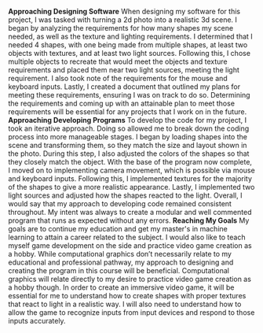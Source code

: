 **Approaching Designing Software**
When designing my software for this project, I was tasked with turning a 2d photo into a realistic 3d scene. I began by analyzing the requirements for how many shapes my scene needed, as well as the texture and lighting requirements. I determined that I needed 4 shapes, with one being made from multiple shapes, at least two objects with textures, and at least two light sources. Following this, I chose multiple objects to recreate that would meet the objects and texture requirements and placed them near two light sources, meeting the light requirement. I also took note of the requirements for the mouse and keyboard inputs. Lastly, I created a document that outlined my plans for meeting these requirements, ensuring I was on track to do so. Determining the requirements and coming up with an attainable plan to meet those requirements will be essential for any projects that I work on in the future. 
**Approaching Developing Programs**
To develop the code for my project, I took an iterative approach. Doing so allowed me to break down the coding process into more manageable stages. I began by loading shapes into the scene and transforming them, so they match the size and layout shown in the photo. During this step, I also adjusted the colors of the shapes so that they closely match the object. With the base of the program now complete, I moved on to implementing camera movement, which is possible via mouse and keyboard inputs. Following this, I implemented textures for the majority of the shapes to give a more realistic appearance. Lastly, I implemented two light sources and adjusted how the shapes reacted to the light. Overall, I would say that my approach to developing code remained consistent throughout. My intent was always to create a modular and well commented program that runs as expected without any errors. 
**Reaching My Goals**
My goals are to continue my education and get my master's in machine learning to attain a career related to the subject. I would also like to teach myself game development on the side and practice video game creation as a hobby. While computational graphics don’t necessarily relate to my educational and professional pathway, my approach to designing and creating the program in this course will be beneficial. Computational graphics will relate directly to my desire to practice video game creation as a hobby though. In order to create an immersive video game, it will be essential for me to understand how to create shapes with proper textures that react to light in a realistic way. I will also need to understand how to allow the game to recognize inputs from input devices and respond to those inputs accurately.
